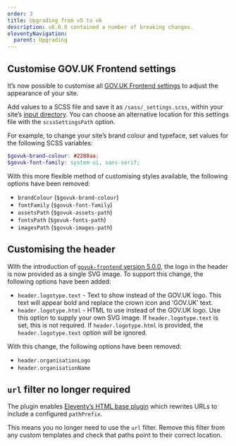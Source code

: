 ```yaml
---
order: 3
title: Upgrading from v5 to v6
description: v6.0.0 contained a number of breaking changes.
eleventyNavigation:
  parent: Upgrading
---
```


## Customise GOV.UK Frontend settings

It’s now possible to customise all [GOV.UK Frontend settings](https://frontend.design-system.service.gov.uk/sass-api-reference/#settings) to adjust the appearance of your site.

Add values to a SCSS file and save it as `/sass/_settings.scss`, within your site’s [input directory](https://www.11ty.dev/docs/config/#input-directory). You can choose an alternative location for this settings file with the `scssSettingsPath` option.

For example, to change your site’s brand colour and typeface, set values for the following SCSS variables:

```scss
$govuk-brand-colour: #2288aa;
$govuk-font-family: system-ui, sans-serif;
```

With this more flexible method of customising styles available, the following options have been removed:

- `brandColour` (`$govuk-brand-colour`)
- `fontFamily` (`$govuk-font-family`)
- `assetsPath` (`$govuk-assets-path`)
- `fontsPath` (`$govuk-fonts-path`)
- `imagesPath` (`$govuk-images-path`)

## Customising the header

With the introduction of [`govuk-frontend` version 5.0.0](https://github.com/alphagov/govuk-frontend/releases/tag/v5.0.0), the logo in the header is now provided as a single SVG image. To support this change, the following options have been added:

- `header.logotype.text` - Text to show instead of the GOV.UK logo. This text will appear bold and replace the crown icon and ‘GOV.UK’ text.
- `header.logotype.html` - HTML to use instead of the GOV.UK logo. Use this option to supply your own SVG image. If `header.logotype.text` is set, this is not required. If `header.logotype.html` is provided, the `header.logotype.text` option will be ignored.

With this change, the following options have been removed:

- `header.organisationLogo`
- `header.organisationName`

## `url` filter no longer required

The plugin enables [Eleventy’s HTML base plugin](https://www.11ty.dev/docs/plugins/html-base/) which rewrites URLs to include a configured `pathPrefix`.

This means you no longer need to use the `url` filter. Remove this filter from any custom templates and check that paths point to their correct location.
